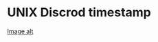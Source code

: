 # UNIX Discrod timestamp
[Image alt](https://github.com/skolzilya/UNIX-Discrod-timestamp/main/pre.png)
